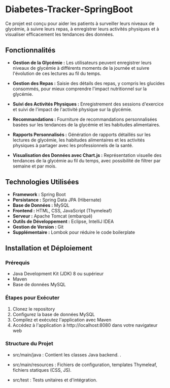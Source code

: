 # Diabetes-Tracker-SpringBoot

Ce projet est conçu pour aider les patients à surveiller leurs niveaux de glycémie, à suivre leurs repas, à enregistrer leurs activités physiques et à visualiser efficacement les tendances des données.

## Fonctionnalités

- **Gestion de la Glycémie :** Les utilisateurs peuvent enregistrer leurs niveaux de glycémie à différents moments de la journée et suivre l'évolution de ces lectures au fil du temps.

- **Gestion des Repas :** Saisie des détails des repas, y compris les glucides consommés, pour mieux comprendre l'impact nutritionnel sur la glycémie.

- **Suivi des Activités Physiques :** Enregistrement des sessions d'exercice et suivi de l'impact de l'activité physique sur la glycémie.

- **Recommandations :** Fourniture de recommandations personnalisées basées sur les tendances de la glycémie et les habitudes alimentaires.

- **Rapports Personnalisés :** Génération de rapports détaillés sur les lectures de glycémie, les habitudes alimentaires et les activités physiques à partager avec les professionnels de la santé.

- **Visualisation des Données avec Chart.js :** Représentation visuelle des tendances de la glycémie au fil du temps, avec possibilité de filtrer par semaine et par mois.

## Technologies Utilisées

- **Framework :** Spring Boot
- **Persistance :** Spring Data JPA (Hibernate)
- **Base de Données :** MySQL
- **Frontend :** HTML, CSS, JavaScript (Thymeleaf)
- **Serveur :** Apache Tomcat (embarqué)
- **Outils de Développement :** Eclipse, IntelliJ IDEA
- **Gestion de Version :** Git
- **Supplémentaire :** Lombok pour réduire le code boilerplate

## Installation et Déploiement

### Prérequis

- Java Development Kit (JDK) 8 ou supérieur
- Maven
- Base de données MySQL

### Étapes pour Exécuter

1. Clonez le repository 
2. Configurez la base de données MySQL
3. Compilez et exécutez l'application avec Maven
4. Accédez à l'application à http://localhost:8080 dans votre navigateur web

   
 ### Structure du Projet
 - src/main/java : Contient les classes Java backend. .

- src/main/resources : Fichiers de configuration, templates Thymeleaf, fichiers statiques (CSS, JS).

- src/test : Tests unitaires et d'intégration.

